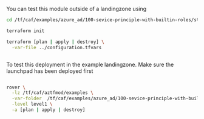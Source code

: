 You can test this module outside of a landingzone using

```bash
cd /tf/caf/examples/azure_ad/100-sevice-principle-with-builtin-roles/standalone

terraform init

terraform [plan | apply | destroy] \
  -var-file ../configuration.tfvars



```

To test this deployment in the example landingzone. Make sure the launchpad has been deployed first

```bash

rover \
  -lz /tf/caf/aztfmod/examples \
  -var-folder  /tf/caf/examples/azure_ad/100-sevice-principle-with-builtin-roles \
  -level level1 \
  -a [plan | apply | destroy]

```